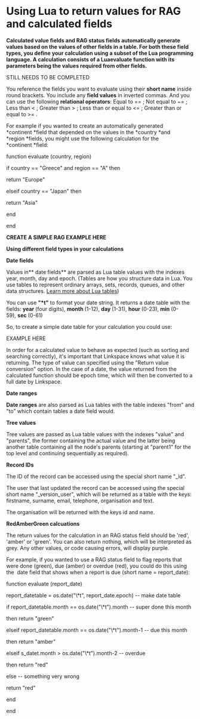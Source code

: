 

&nbsp;

# **Using Lua to return values for RAG and calculated fields**

**Calculated value fields and RAG status fields automatically generate values based on the values of other fields in a table. For both these field types, you define your calculation using a subset of the Lua programming language. A calculation consists of a Lua****evaluate**** function with its parameters being the values required from other fields. &nbsp;**&nbsp;

STILL NEEDS TO BE COMPLETED

You reference the fields you want to evaluate using their **short name** inside round brackets. You include any **field values** in inverted commas. And you can use the following **relational operators**: Equal to == ; Not equal to ~= ; Less than &lt; ; Greater than &gt; ; Less than or equal to &lt;= ; Greater than or equal to &gt;= .

For example if you wanted to create an automatically generated *continent&nbsp;*field that depended on the values in the *country&nbsp;*and *region&nbsp;*fields, you might use the following calculation for the *continent&nbsp;*field:

function evaluate (country, region)

if country == "Greece" and region == "A" then

return "Europe"

elseif country == "Japan" then

return "Asia"

end

end

**CREATE A SIMPLE RAG EXAMPLE HERE**

**Using different field types in your calculations**

**Date fields**

Values in** date fields** are parsed as Lua table values with the indexes year, month, day and epoch. (Tables are how you structure data in Lua. You use tables to represent ordinary arrays, sets, records, queues, and other data structures. [Learn more about Lua tables](http://lua-users.org/wiki/TablesTutorial))&nbsp;

You can use **"\*t"** to format your date string. It returns a date table with the fields:&nbsp;**year&nbsp;**(four digits),&nbsp;**month&nbsp;**(1-12),&nbsp;**day&nbsp;**(1-31),&nbsp;**hour&nbsp;**(0-23),&nbsp;**min&nbsp;**(0-59),&nbsp;**sec&nbsp;**(0-61)

So, to create a simple date table for your calculation you could use:

EXAMPLE HERE

In order for a calculated value to behave as expected (such as sorting and searching correctly), it's important that Linkspace knows what value it is returning. The type of value can specified using the "Return value conversion" option. In the case of a date, the value returned from the calculated function should be epoch time, which will then be converted to a full date by Linkspace.

**Date ranges**

**Date ranges** are also parsed as Lua tables with the table indexes "from" and "to" which contain tables a date field would.

**Tree values**

Tree values are passed as Lua table values with the indexes "value" and "parents", the former containing the actual value and the latter being another table containing all the node's parents (starting at "parent1" for the top level and continuing sequentially as required).

**Record IDs**

The ID of the record can be accessed using the special short name "_id".

The user that last updated the record can be accessed using the special short name "_version_user", which will be returned as a table with the keys: firstname, surname, email, telephone, organisation and text.

The organisation will be returned with the keys id and name.

**RedAmberGreen calcuations**

The return values for the calculation in an RAG status field should be 'red', 'amber' or 'green'. You can also return nothing, which will be interpreted as grey. Any other values, or code causing errors, will display purple.

For example, if you wanted to use a RAG status field to flag reports that were done (green), due (amber) or overdue (red), you could do this using the &nbsp;date field that shows when a report is due (short name = report_date):&nbsp;

function evaluate (report_date)

report_datetable = os.date("\\\*t", report_date.epoch) -- make date table

if report_datetable.month == os.date("\\\*t").month -- super done this month

then return "green"

elseif report_datetable.month == os.date("\\\*t").month-1 -- due this month

then return "amber"

elseif s_datet.month &gt; os.date("\\\*t").month-2 -- overdue

then return "red"

else -- something very wrong

return "red"

end

end

## &nbsp;